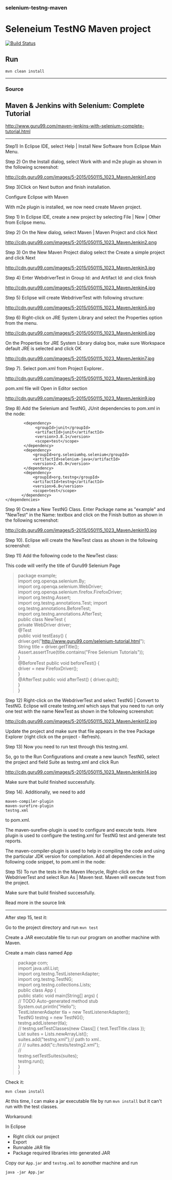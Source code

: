 ### selenium-testng-maven
# Seleneium TestNG Maven project

[![Build Status](https://buildhive.cloudbees.com/job/nguoianphu/job/selenium-testng-maven/badge/icon)](https://buildhive.cloudbees.com/job/nguoianphu/job/selenium-testng-maven/)

## Run
```mvn clean install```

---

### Source

## Maven & Jenkins with Selenium: Complete Tutorial 
http://www.guru99.com/maven-jenkins-with-selenium-complete-tutorial.html

---

Step1) In Eclipse IDE, select Help | Install New Software from Eclipse Main Menu.

Step 2) On the Install dialog, select Work with and m2e plugin as shown in the following screenshot: 

http://cdn.guru99.com/images/5-2015/050115_1023_MavenJenkin1.png

Step 3)Click on Next button and finish installation.

Configure Eclipse with Maven

With m2e plugin is installed, we now need create Maven project.

Step 1) In Eclipse IDE, create a new project by selecting File | New | Other from Eclipse menu.

Step 2) On the New dialog, select Maven | Maven Project and click Next 

http://cdn.guru99.com/images/5-2015/050115_1023_MavenJenkin2.png

Step 3) On the New Maven Project dialog select the Create a simple project and click Next 

http://cdn.guru99.com/images/5-2015/050115_1023_MavenJenkin3.jpg

Step 4) Enter WebdriverTest in Group Id: and Artifact Id: and click finish 

http://cdn.guru99.com/images/5-2015/050115_1023_MavenJenkin4.jpg

Step 5) Eclipse will create WebdriverTest with following structure: 

http://cdn.guru99.com/images/5-2015/050115_1023_MavenJenkin5.jpg

Step 6) Right-click on JRE System Library and select the Properties option from the menu. 

http://cdn.guru99.com/images/5-2015/050115_1023_MavenJenkin6.jpg

On the Properties for JRE System Library dialog box, make sure Workspace default JRE is selected and click OK 

http://cdn.guru99.com/images/5-2015/050115_1023_MavenJenkin7.jpg

Step 7). Select pom.xml from Project Explorer.. 

http://cdn.guru99.com/images/5-2015/050115_1023_MavenJenkin8.jpg

pom.xml file will Open in Editor section 

http://cdn.guru99.com/images/5-2015/050115_1023_MavenJenkin9.jpg

Step 8).Add the Selenium and TestNG, JUnit dependencies to pom.xml in the <project> node: 

```<dependencies>            
        <dependency>              
             <groupId>junit</groupId>                               
             <artifactId>junit</artifactId>                             
             <version>3.8.1</version>                               
             <scope>test</scope>                                
        </dependency>             
        <dependency>              
            <groupId>org.seleniumhq.selenium</groupId>                              
            <artifactId>selenium-java</artifactId>                              
            <version>2.45.0</version>                               
        </dependency>             
        <dependency>              
            <groupId>org.testng</groupId>                               
            <artifactId>testng</artifactId>                             
            <version>6.8</version>                              
            <scope>test</scope>                                     
       </dependency>              
</dependencies>
```


Step 9) Create a New TestNG Class. Enter Package name as "example" and "NewTest" in the Name: textbox and click on the Finish button as shown in the following screenshot: 

http://cdn.guru99.com/images/5-2015/050115_1023_MavenJenkin10.jpg

Step 10). Eclipse will create the NewTest class as shown in the following screenshot: 

Step 11) Add the following code to the NewTest class:

This code will verify the title of Guru99 Selenium Page 


> package example;     
import org.openqa.selenium.By;      
import org.openqa.selenium.WebDriver;       
import org.openqa.selenium.firefox.FirefoxDriver;       
import org.testng.Assert;       
import org.testng.annotations.Test; 
import org.testng.annotations.BeforeTest;   
import org.testng.annotations.AfterTest;        
public class NewTest {      
        private WebDriver driver;       
        @Test              
        public void testEasy() {    
            driver.get("http://www.guru99.com/selenium-tutorial.html");  
            String title = driver.getTitle();                
            Assert.assertTrue(title.contains("Free Selenium Tutorials"));       
        }   
        @BeforeTest
        public void beforeTest() {  
            driver = new FirefoxDriver();  
        }       
        @AfterTest
        public void afterTest() {
            driver.quit();          
        }       
}   


Step 12) Right-click on the WebdriverTest and select TestNG | Convert to TestNG.
Eclipse will create testng.xml which says that you need to run only one test with the name NewTest as shown in the following screenshot: 

http://cdn.guru99.com/images/5-2015/050115_1023_MavenJenkin12.jpg

Update the project and make sure that file appears in the tree Package Explorer (right click on the project - Refresh). 

Step 13) Now you need to run test through this testng.xml.

So, go to the Run Configurations and create a new launch TestNG, select the project and field Suite as testng.xml and click Run 

http://cdn.guru99.com/images/5-2015/050115_1023_MavenJenkin14.jpg

Make sure that build finished successfully.

Step 14). Additionally, we need to add

    maven-compiler-plugin
    maven-surefire-plugin
    testng.xml

to pom.xml.

The maven-surefire-plugin is used to configure and execute tests. Here plugin is used to configure the testing.xml for TestNG test and generate test reports.

The maven-compiler-plugin is used to help in compiling the code and using the particular JDK version for compilation. Add all dependencies in the following code snippet, to pom.xml in the <plugin> node: 

Step 15) To run the tests in the Maven lifecycle, Right-click on the WebdriverTest and select Run As | Maven test. Maven will execute test from the project. 

Make sure that build finished successfully. 

Read more in the source link

---

After step 15, test it:

Go to the project directory and run
```mvn test```

Create a JAR executable file to run our program on another machine with Maven.

Create a main class named App


> package com;   
import java.util.List;   
import org.testng.TestListenerAdapter;      
import org.testng.TestNG;    
import org.testng.collections.Lists;      
public class App {      
	public static void main(String[] args) {      
		// TODO Auto-generated method stub        
		System.out.println("Hello");       
		TestListenerAdapter tla = new TestListenerAdapter();        
		TestNG testng = new TestNG();       
		testng.addListener(tla);        
		// testng.setTestClasses(new Class[] { test.TestTitle.class });        
		List<String> suites = Lists.newArrayList();      
		suites.add("testng.xml");// path to xml..       
		// // suites.add("c:/tests/testng2.xml");    
		//      
		testng.setTestSuites(suites);        
		testng.run();      
	}      
}     
        
		
		
 Check it:
 
 ```mvn clean install```
 
At this time, I can make a jar executable file by run ```mvn install``` but it can't run with the test classes.

Workaround:

 In Eclipse
 
 
 - Right click our project
 - Export
 - Runnable JAR file
 - Package required libraries into generated JAR
 
 
 
 Copy our ```App.jar``` and ```testng.xml``` to aonother machine and run
 
 ```java -jar App.jar```